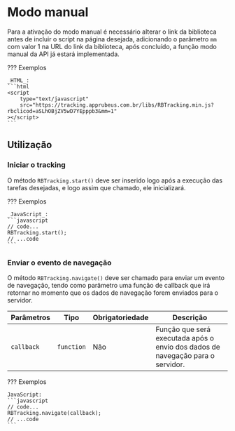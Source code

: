 # Modo manual
Para a ativação do modo manual é necessário alterar o link da biblioteca antes de incluir o script na página desejada, adicionando o parâmetro `mm` com valor 1 na URL do link da biblioteca, após concluído, a função modo manual da API já estará implementada.

??? Exemplos

    _HTML_:
    ```html
    <script
        type="text/javascript"
        src="https://tracking.apprubeus.com.br/libs/RBTracking.min.js?rbclicod=aSLhOBjZV5wD7YEpppb3&mm=1"
    ></script>
    ```

## Utilização

### Iniciar o tracking
O método `RBTracking.start()` deve ser inserido logo após a execução das tarefas desejadas, e logo assim que chamado, ele inicializará.


??? Exemplos

    _JavaScript_:
    ```javascript
    // code...
    RBTracking.start();
    // ...code
    ```

### Enviar o evento de navegação
O método `RBTracking.navigate()` deve ser chamado para enviar um evento de navegação, tendo como parâmetro uma função de callback que irá retornar no momento que os dados de navegação forem enviados para o servidor.

| Parâmetros | Tipo | Obrigatoriedade | Descrição | 
| --- | --- | --- | --- |
| `callback` | `function` | Não | Função que será executada após o envio dos dados de navegação para o servidor. | 


??? Exemplos

    JavaScript:
    ```javascript
    // code...
    RBTracking.navigate(callback);
    // ...code
    ```